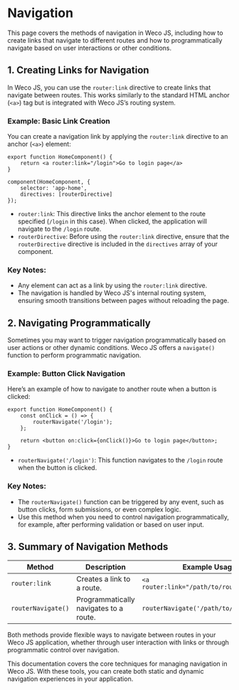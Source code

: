 # Navigation

This page covers the methods of navigation in Weco JS, including how to create links that navigate to different routes and how to programmatically navigate based on user interactions or other conditions.

## 1. Creating Links for Navigation

In Weco JS, you can use the `router:link` directive to create links that navigate between routes. This works similarly to the standard HTML anchor (`<a>`) tag but is integrated with Weco JS’s routing system.

### Example: Basic Link Creation

You can create a navigation link by applying the `router:link` directive to an anchor (`<a>`) element:

```tsx
export function HomeComponent() {
    return <a router:link="/login">Go to login page</a>
}

component(HomeComponent, {
    selector: 'app-home',
    directives: [routerDirective]
});
```

* `router:link`: This directive links the anchor element to the route specified (`/login` in this case). When clicked, the application will navigate to the `/login` route.
* `routerDirective`: Before using the `router:link` directive, ensure that the `routerDirective` directive is included in the `directives` array of your component.

### Key Notes:

* Any element can act as a link by using the `router:link` directive.
* The navigation is handled by Weco JS's internal routing system, ensuring smooth transitions between pages without reloading the page.

## 2. Navigating Programmatically

Sometimes you may want to trigger navigation programmatically based on user actions or other dynamic conditions. Weco JS offers a `navigate()` function to perform programmatic navigation.

### Example: Button Click Navigation

Here’s an example of how to navigate to another route when a button is clicked:

```tsx
export function HomeComponent() {
    const onClick = () => {
        routerNavigate('/login');
    };

    return <button on:click={onClick()}>Go to login page</button>;
}
```

* `routerNavigate('/login')`: This function navigates to the `/login` route when the button is clicked.

### Key Notes:

* The `routerNavigate()` function can be triggered by any event, such as button clicks, form submissions, or even complex logic.
* Use this method when you need to control navigation programmatically, for example, after performing validation or based on user input.

## 3. Summary of Navigation Methods

| Method | Description | Example Usage |
| --- | --- | --- |
| `router:link` | Creates a link to a route. | `<a router:link="/path/to/route">Link</a>` |
| `routerNavigate()` | Programmatically navigates to a route. | `routerNavigate('/path/to/route')` |

Both methods provide flexible ways to navigate between routes in your Weco JS application, whether through user interaction with links or through programmatic control over navigation.

This documentation covers the core techniques for managing navigation in Weco JS. With these tools, you can create both static and dynamic navigation experiences in your application.
